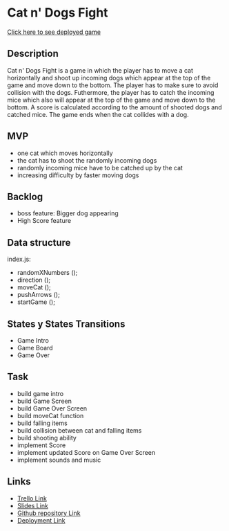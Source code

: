 # Cat n' Dogs Fight

[Click here to see deployed game](https://lutrx.github.io/Cat-n-Dogs-Fight/)

## Description
Cat n' Dogs Fight is a game in which the player has to move a cat horizontally and shoot up incoming dogs which appear at the top of the game and move down to the bottom. 
The player has to make sure to avoid collision with the dogs. Futhermore, the player has to catch the incoming mice which also will appear at the top of the game and move
down to the bottom. A score is calculated according to the amount of shooted dogs and catched mice. The game ends when the cat collides with a dog.


## MVP
- one cat which moves horizontally
- the cat has to shoot the randomly incoming dogs
- randomly incoming mice have to be catched up by the cat
- increasing difficulty by faster moving dogs


## Backlog
- boss feature: Bigger dog appearing 
- High Score feature


## Data structure
index.js:

- randomXNumbers ();
- direction ();
- moveCat ();
- pushArrows ();
- startGame ();


## States y States Transitions
- Game Intro
- Game Board
- Game Over


## Task
- build game intro
- build Game Screen
- build Game Over Screen
- build moveCat function
- build falling items
- build collision between cat and falling items
- build shooting ability 
- implement Score 
- implement updated Score on Game Over Screen
- implement sounds and music



## Links

- [Trello Link](https://trello.com/invite/b/ni5NpOje/ATTI785a20a3ab791d492b162a6c9b3dc0bf380D6DDA/project-1-ironhack)
- [Slides Link](http://slides.com)
- [Github repository Link](https://github.com/lutrx/Cat-n-Dogs-Fight)
- [Deployment Link](https://lutrx.github.io/Cat-n-Dogs-Fight/)